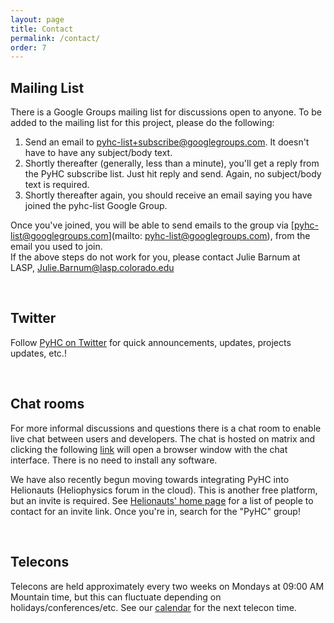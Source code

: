 ```yaml
---
layout: page
title: Contact
permalink: /contact/
order: 7
---
```

## Mailing List
There is a Google Groups mailing list for discussions open to anyone. To be added to the mailing list for this project, please do the following:<br />
1) Send an email to pyhc-list+subscribe@googlegroups.com. It doesn't have to have any subject/body text.  
2) Shortly thereafter (generally, less than a minute), you'll get a reply from the PyHC subscribe list. Just hit reply and send. Again, no subject/body text is required.  
3) Shortly thereafter again, you should receive an email saying you have joined the pyhc-list Google Group.  

Once you've joined, you will be able to send emails to the group via [pyhc-list@googlegroups.com](mailto: pyhc-list@googlegroups.com), from the email you used to join.<br />
If the above steps do not work for you, please contact Julie Barnum at LASP, [Julie.Barnum@lasp.colorado.edu](mailto:Julie.Barnum@lasp.colorado.edu)

<br>

## Twitter
Follow [PyHC on Twitter](https://twitter.com/PyHC_official) for quick announcements, updates, projects updates, etc.! 

<br>

## Chat rooms
For more informal discussions and questions there is a chat room to enable live chat between users and developers. The chat is hosted on matrix and clicking the following [link](https://riot.im/app/#/room/#heliopython:openastronomy.org) will open a browser window with the chat interface. There is no need to install any software.

We have also recently begun moving towards integrating PyHC into Helionauts (Heliophysics forum in the cloud). This is another free platform, but an invite is required. See [Helionauts' home page](https://helionauts.org/login) for a list of people to contact for an invite link. Once you're in, search for the "PyHC" group! 

<br>

## Telecons
Telecons are held approximately every two weeks on Mondays at 09:00 AM Mountain time, but this can fluctuate depending on holidays/conferences/etc. See our [calendar](https://calendar.google.com/calendar?cid=NG42Z3YyaWZncDZyZ25rOGF1N2pzZjF1azBAZ3JvdXAuY2FsZW5kYXIuZ29vZ2xlLmNvbQ) for the next telecon time.
